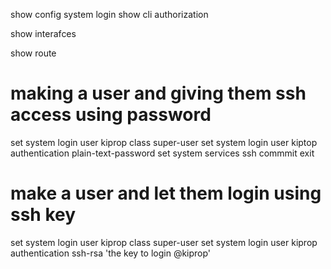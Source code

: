 show config system login
show cli authorization 

show interafces

show route 


# making a user and giving them ssh access using password

set system login user kiprop class super-user
set system login user kiptop authentication plain-text-password 
set system services ssh 
commmit
exit


# make a user and let them login using ssh key 

set system login user kiprop class super-user
set system login user kiprop authentication ssh-rsa 'the key to login @kiprop'

